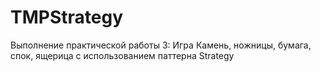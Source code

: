 # TMPStrategy
Выполнение практической работы 3: Игра Камень, ножницы, бумага, спок, ящерица с использованием паттерна Strategy
